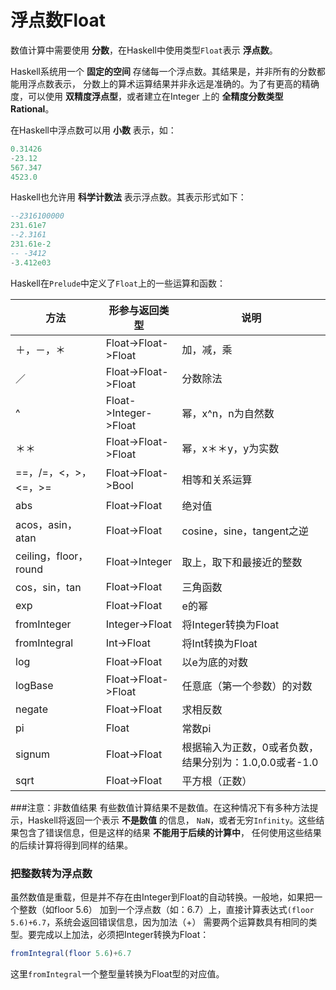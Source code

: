 浮点数Float
============================================
数值计算中需要使用 **分数**，在Haskell中使用类型`Float`表示 **浮点数**。

Haskell系统用一个 **固定的空间** 存储每一个浮点数。其结果是，并非所有的分数都能用浮点数表示，
分数上的算术运算结果并非永远是准确的。为了有更高的精确度，可以使用 **双精度浮点型**，或者建立在Integer
上的 **全精度分数类型Rational**。

在Haskell中浮点数可以用 **小数** 表示，如：
```haskell
0.31426
-23.12
567.347
4523.0
```
Haskell也允许用 **科学计数法** 表示浮点数。其表示形式如下：
```haskell
--2316100000
231.61e7
--2.3161
231.61e-2
-- -3412
-3.412e03
```
Haskell在`Prelude`中定义了`Float`上的一些运算和函数：

方法|形参与返回类型|说明
---|------------|----
＋，－，＊|Float->Float->Float|加，减，乘
／|Float->Float->Float|分数除法
^|Float->Integer->Float|幂，x^n，n为自然数
＊＊|Float->Float->Float|幂，x＊＊y，y为实数
==，/=，<，>，<=，>=|Float->Float->Bool|相等和关系运算
abs|Float->Float|绝对值
acos，asin，atan|Float->Float|cosine，sine，tangent之逆
ceiling，floor，round|Float->Integer|取上，取下和最接近的整数
cos，sin，tan|Float->Float|三角函数
exp|Float->Float|e的幂
fromInteger|Integer->Float|将Integer转换为Float
fromIntegral|Int->Float|将Int转换为Float
log|Float->Float|以e为底的对数
logBase|Float->Float->Float|任意底（第一个参数）的对数
negate|Float->Float|求相反数
pi|Float|常数pi
signum|Float->Float|根据输入为正数，0或者负数，结果分别为：1.0,0.0或者-1.0
sqrt|Float->Float|平方根（正数）

###注意：非数值结果
有些数值计算结果不是数值。在这种情况下有多种方法提示，Haskell将返回一个表示 **不是数值** 的信息，
`NaN`，或者无穷`Infinity`。这些结果包含了错误信息，但是这样的结果 **不能用于后续的计算中**，
任何使用这些结果的后续计算将得到同样的结果。

### 把整数转为浮点数
虽然数值是重载，但是并不存在由Integer到Float的自动转换。一般地，如果把一个整数（如floor 5.6）
加到一个浮点数（如：6.7）上，直接计算表达式`(floor 5.6)+6.7`，系统会返回错误信息，因为加法（+）
需要两个运算数具有相同的类型。要完成以上加法，必须把Integer转换为Float：
```haskell
fromIntegral(floor 5.6)+6.7
```
这里`fromIntegral`一个整型量转换为Float型的对应值。
